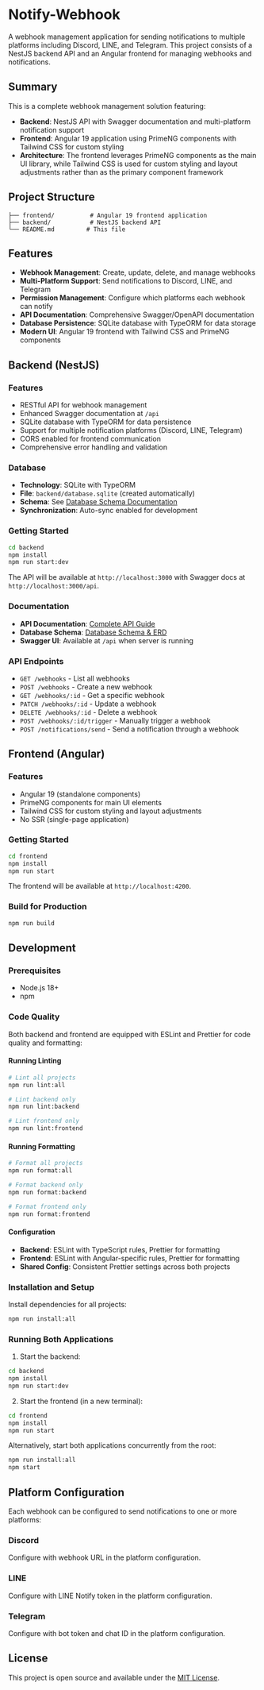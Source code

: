 # Notify-Webhook

A webhook management application for sending notifications to multiple platforms including Discord, LINE, and Telegram. This project consists of a NestJS backend API and an Angular frontend for managing webhooks and notifications.

## Summary

This is a complete webhook management solution featuring:
- **Backend**: NestJS API with Swagger documentation and multi-platform notification support
- **Frontend**: Angular 19 application using PrimeNG components with Tailwind CSS for custom styling
- **Architecture**: The frontend leverages PrimeNG components as the main UI library, while Tailwind CSS is used for custom styling and layout adjustments rather than as the primary component framework

## Project Structure

```
├── frontend/          # Angular 19 frontend application
├── backend/           # NestJS backend API
└── README.md         # This file
```

## Features

- **Webhook Management**: Create, update, delete, and manage webhooks
- **Multi-Platform Support**: Send notifications to Discord, LINE, and Telegram
- **Permission Management**: Configure which platforms each webhook can notify
- **API Documentation**: Comprehensive Swagger/OpenAPI documentation
- **Database Persistence**: SQLite database with TypeORM for data storage
- **Modern UI**: Angular 19 frontend with Tailwind CSS and PrimeNG components

## Backend (NestJS)

### Features
- RESTful API for webhook management
- Enhanced Swagger documentation at `/api`
- SQLite database with TypeORM for data persistence
- Support for multiple notification platforms (Discord, LINE, Telegram)
- CORS enabled for frontend communication
- Comprehensive error handling and validation

### Database
- **Technology**: SQLite with TypeORM
- **File**: `backend/database.sqlite` (created automatically)
- **Schema**: See [Database Schema Documentation](docs/database-schema.md)
- **Synchronization**: Auto-sync enabled for development

### Getting Started

```bash
cd backend
npm install
npm run start:dev
```

The API will be available at `http://localhost:3000` with Swagger docs at `http://localhost:3000/api`.

### Documentation
- **API Documentation**: [Complete API Guide](docs/api-documentation.md)
- **Database Schema**: [Database Schema & ERD](docs/database-schema.md)
- **Swagger UI**: Available at `/api` when server is running

### API Endpoints

- `GET /webhooks` - List all webhooks
- `POST /webhooks` - Create a new webhook
- `GET /webhooks/:id` - Get a specific webhook
- `PATCH /webhooks/:id` - Update a webhook
- `DELETE /webhooks/:id` - Delete a webhook
- `POST /webhooks/:id/trigger` - Manually trigger a webhook
- `POST /notifications/send` - Send a notification through a webhook

## Frontend (Angular)

### Features
- Angular 19 (standalone components)
- PrimeNG components for main UI elements
- Tailwind CSS for custom styling and layout adjustments
- No SSR (single-page application)

### Getting Started

```bash
cd frontend
npm install
npm run start
```

The frontend will be available at `http://localhost:4200`.

### Build for Production

```bash
npm run build
```

## Development

### Prerequisites
- Node.js 18+ 
- npm

### Code Quality

Both backend and frontend are equipped with ESLint and Prettier for code quality and formatting:

#### Running Linting
```bash
# Lint all projects
npm run lint:all

# Lint backend only
npm run lint:backend

# Lint frontend only  
npm run lint:frontend
```

#### Running Formatting
```bash
# Format all projects
npm run format:all

# Format backend only
npm run format:backend

# Format frontend only
npm run format:frontend
```

#### Configuration
- **Backend**: ESLint with TypeScript rules, Prettier for formatting
- **Frontend**: ESLint with Angular-specific rules, Prettier for formatting
- **Shared Config**: Consistent Prettier settings across both projects

### Installation and Setup

Install dependencies for all projects:
```bash
npm run install:all
```

### Running Both Applications

1. Start the backend:
```bash
cd backend
npm install
npm run start:dev
```

2. Start the frontend (in a new terminal):
```bash
cd frontend
npm install
npm run start
```

Alternatively, start both applications concurrently from the root:
```bash
npm run install:all
npm start
```

## Platform Configuration

Each webhook can be configured to send notifications to one or more platforms:

### Discord
Configure with webhook URL in the platform configuration.

### LINE
Configure with LINE Notify token in the platform configuration.

### Telegram
Configure with bot token and chat ID in the platform configuration.

## License

This project is open source and available under the [MIT License](LICENSE).